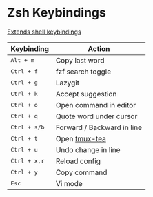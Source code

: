 # Zsh Keybindings

[Extends shell keybindings](./shell.md)

| Keybinding                     | Action                     |
| ------------------------------ | -------------------------- |
| <kbd>Alt<kbd> + <kbd>m<kbd>    | Copy last word             |
| <kbd>Ctrl<kbd> + <kbd>f<kbd>   | fzf search toggle          |
| <kbd>Ctrl<kbd> + <kbd>g<kbd>   | Lazygit                    |
| <kbd>Ctrl<kbd> + <kbd>k<kbd>   | Accept suggestion          |
| <kbd>Ctrl<kbd> + <kbd>o<kbd>   | Open command in editor     |
| <kbd>Ctrl<kbd> + <kbd>q<kbd>   | Quote word under cursor    |
| <kbd>Ctrl<kbd> + <kbd>s/b<kbd> | Forward / Backward in line |
| <kbd>Ctrl<kbd> + <kbd>t<kbd>   | Open [tmux-tea][1]         |
| <kbd>Ctrl<kbd> + <kbd>u<kbd>   | Undo change in line        |
| <kbd>Ctrl<kbd> + <kbd>x,r<kbd> | Reload config              |
| <kbd>Ctrl<kbd> + <kbd>y<kbd>   | Copy command               |
| <kbd>Esc<kbd>                  | Vi mode                    |

[1]: https://github.com/2KAbhishek/tmux-tea
